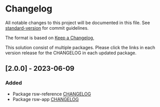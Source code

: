 # Changelog

All notable changes to this project will be documented in this file. See [standard-version](https://github.com/conventional-changelog/standard-version) for commit guidelines.

The format is based on [Keep a Changelog](https://keepachangelog.com/en/1.0.0/),

This solution consist of multiple packages. Please click the links in each version release for the CHANGELOG in each updated package.

## [2.0.0] - 2023-06-09

### Added
- Package rsw-reference [CHANGELOG](./solutions/rsw-reference/CHANGELOG.md)
- Package rsw-app [CHANGELOG](./solutions/rsw-app/CHANGELOG.md)
